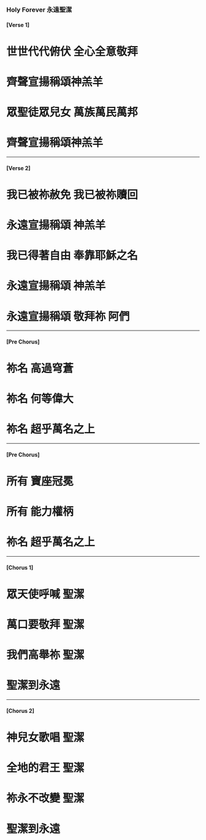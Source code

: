 ### Holy Forever 永遠聖潔
#### [Verse 1] 
# 世世代代俯伏 全心全意敬拜
# 齊聲宣揚稱頌神羔羊
# 眾聖徒眾兒女 萬族萬民萬邦
# 齊聲宣揚稱頌神羔羊

---

#### [Verse 2]
# 我已被祢赦免 我已被祢贖回
# 永遠宣揚稱頌 神羔羊
# 我已得著自由 奉靠耶穌之名
# 永遠宣揚稱頌 神羔羊
# 永遠宣揚稱頌 敬拜祢 阿們

---

#### [Pre Chorus]
# 祢名 高過穹蒼
# 祢名 何等偉大
# 祢名 超乎萬名之上

---

#### [Pre Chorus]

# 所有 寶座冠冕
# 所有 能力權柄
# 祢名 超乎萬名之上

---

#### [Chorus 1]
# 眾天使呼喊 聖潔
# 萬口要敬拜 聖潔
# 我們高舉祢 聖潔
# 聖潔到永遠

---

#### [Chorus 2]
# 神兒女歌唱 聖潔
# 全地的君王 聖潔
# 祢永不改變 聖潔
# 聖潔到永遠



